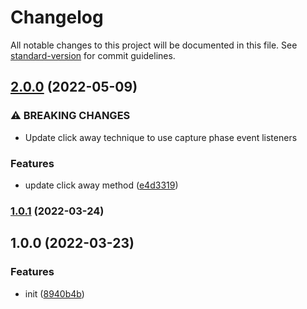# Changelog

All notable changes to this project will be documented in this file. See [standard-version](https://github.com/conventional-changelog/standard-version) for commit guidelines.

## [2.0.0](https://github.com/mbixby/react-advanced-click-away/compare/v1.0.1...v2.0.0) (2022-05-09)


### ⚠ BREAKING CHANGES

* Update click away technique to use capture phase event listeners

### Features

* update click away method ([e4d3319](https://github.com/mbixby/react-advanced-click-away/commit/e4d3319d1cb667a32110b6f147b06a8f1ece4fc6))

### [1.0.1](https://github.com/mbixby/react-advanced-click-away/compare/v1.0.0...v1.0.1) (2022-03-24)

## 1.0.0 (2022-03-23)


### Features

* init ([8940b4b](https://github.com/mbixby/react-advanced-click-away/commit/8940b4b736f089f378074852d666279ca4d5c863))

